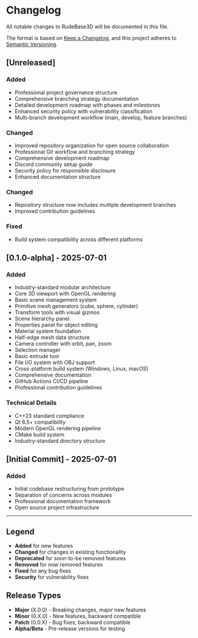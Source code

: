 # Changelog

All notable changes to RudeBase3D will be documented in this file.

The format is based on [Keep a Changelog](https://keepachangelog.com/en/1.0.0/),
and this project adheres to [Semantic Versioning](https://semver.org/spec/v2.0.0.html).

## [Unreleased]

### Added
- Professional project governance structure
- Comprehensive branching strategy documentation  
- Detailed development roadmap with phases and milestones
- Enhanced security policy with vulnerability classification
- Multi-branch development workflow (main, develop, feature branches)

### Changed
- Improved repository organization for open source collaboration
- Professional Git workflow and branching strategy
- Comprehensive development roadmap
- Discord community setup guide
- Security policy for responsible disclosure
- Enhanced documentation structure

### Changed
- Repository structure now includes multiple development branches
- Improved contribution guidelines

### Fixed
- Build system compatibility across different platforms

## [0.1.0-alpha] - 2025-07-01

### Added
- Industry-standard modular architecture
- Core 3D viewport with OpenGL rendering
- Basic scene management system
- Primitive mesh generators (cube, sphere, cylinder)
- Transform tools with visual gizmos
- Scene hierarchy panel
- Properties panel for object editing
- Material system foundation
- Half-edge mesh data structure
- Camera controller with orbit, pan, zoom
- Selection manager
- Basic extrude tool
- File I/O system with OBJ support
- Cross-platform build system (Windows, Linux, macOS)
- Comprehensive documentation
- GitHub Actions CI/CD pipeline
- Professional contribution guidelines

### Technical Details
- C++23 standard compliance
- Qt 6.5+ compatibility
- Modern OpenGL rendering pipeline
- CMake build system
- Industry-standard directory structure

## [Initial Commit] - 2025-07-01

### Added
- Initial codebase restructuring from prototype
- Separation of concerns across modules
- Professional documentation framework
- Open source project infrastructure

---

## Legend

- **Added** for new features
- **Changed** for changes in existing functionality  
- **Deprecated** for soon-to-be removed features
- **Removed** for now removed features
- **Fixed** for any bug fixes
- **Security** for vulnerability fixes

## Release Types

- **Major** (X.0.0) - Breaking changes, major new features
- **Minor** (0.X.0) - New features, backward compatible
- **Patch** (0.0.X) - Bug fixes, backward compatible
- **Alpha/Beta** - Pre-release versions for testing

